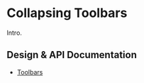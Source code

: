 <!--docs:
title: "Collapsing Toolbars"
layout: detail
section: components
path: /collapsing-toolbars/
-->

# Collapsing Toolbars

Intro.

## Design & API Documentation

<ul class="icon-list">
  <li class="icon-list-item icon-list-item--spec">
    <a href="https://material.io/guidelines/components/toolbar.html">Toolbars</a>
  </li>
</ul>
